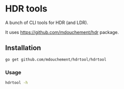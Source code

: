 # HDR tools

A bunch of CLI tools for HDR (and LDR).

It uses https://github.com/mdouchement/hdr package.

## Installation

```sh
go get github.com/mdouchement/hdrtool/hdrtool
```

### Usage

```sh
hdrtool -h
```
